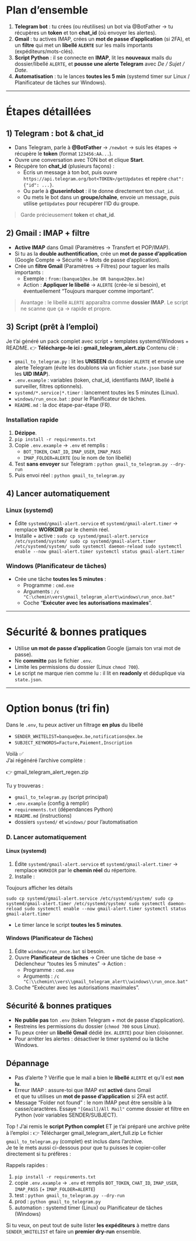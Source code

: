 


# Plan d’ensemble

1. **Telegram bot** : tu crées (ou réutilises) un bot via @BotFather → tu récupères un **token** et ton **chat_id** (où envoyer les alertes).
2. **Gmail** : tu actives IMAP, crées un **mot de passe d’application** (si 2FA), et un **filtre** qui met un **libellé `ALERTE`** sur les mails importants (expéditeurs/mots-clés).
3. **Script Python** : il se connecte en **IMAP**, lit les **nouveaux** mails du dossier/libellé `ALERTE`, et **pousse une alerte Telegram** avec _De / Sujet / Date_.
4. **Automatisation** : tu le lances **toutes les 5 min** (systemd timer sur Linux / Planificateur de tâches sur Windows).

---

# Étapes détaillées

## 1) Telegram : bot & chat_id

- Dans Telegram, parle à **@BotFather** → `/newbot` → suis les étapes → récupère le **token** (format `123456:AA...`).
- Ouvre une conversation avec TON bot et clique **Start**.
- Récupère ton **chat_id** (plusieurs façons) :
    - Écris un message à ton bot, puis ouvre `https://api.telegram.org/bot<TOKEN>/getUpdates` et repère `chat":{"id": ...}`.
    - Ou parle à **@userinfobot** : il te donne directement ton `chat_id`.
    - Ou mets le bot dans un **groupe/chaîne**, envoie un message, puis utilise `getUpdates` pour récupérer l’ID du groupe.

> Garde précieusement **token** et **chat_id**.

## 2) Gmail : IMAP + filtre

- **Active IMAP** dans Gmail (Paramètres → Transfert et POP/IMAP).
- Si tu as la **double authentification**, crée un **mot de passe d’application** (Google Compte → Sécurité → Mots de passe d’application).
- Crée un **filtre Gmail** (Paramètres → Filtres) pour taguer les mails importants :
    - Exemple : `from:(banque1@ex.be OR banque2@ex.be)`
    - Action : **Appliquer le libellé** → `ALERTE` (crée-le si besoin), et éventuellement “Toujours marquer comme important”.

> Avantage : le libellé `ALERTE` apparaîtra comme **dossier IMAP**. Le script ne scanne que ça → rapide et propre.

## 3) Script (prêt à l’emploi)

Je t’ai généré un pack complet avec script + templates systemd/Windows + README.
👉 **Télécharge-le ici : gmail_telegram_alert.zip**
Contenu clé :
- `gmail_to_telegram.py` : lit les **UNSEEN** du dossier `ALERTE` et envoie une alerte Telegram (évite les doublons via un fichier `state.json` basé sur les **UID IMAP**).
- `.env.example` : variables (token, chat_id, identifiants IMAP, libellé à surveiller, filtres optionnels).
- `systemd/*.service|*.timer` : lancement toutes les 5 minutes (Linux).
- `windows/run_once.bat` : pour le Planificateur de tâches.
- `README.md` : la doc étape-par-étape (FR).

### Installation rapide

1. **Dézippe**.
2. `pip install -r requirements.txt`
3. Copie `.env.example` → `.env` et remplis :
    - `BOT_TOKEN`, `CHAT_ID`, `IMAP_USER`, `IMAP_PASS`
    - `IMAP_FOLDER=ALERTE` (ou le nom de ton libellé)
4. Test **sans envoyer** sur Telegram :
    `python gmail_to_telegram.py --dry-run`
5. Puis envoi réel :
    `python gmail_to_telegram.py`

## 4) Lancer automatiquement

### Linux (systemd)

- Édite `systemd/gmail-alert.service` et `systemd/gmail-alert.timer` → remplace **WORKDIR** par le chemin réel.
- Installe + active :
    `sudo cp systemd/gmail-alert.service /etc/systemd/system/ sudo cp systemd/gmail-alert.timer  /etc/systemd/system/ sudo systemctl daemon-reload sudo systemctl enable --now gmail-alert.timer systemctl status gmail-alert.timer`

### Windows (Planificateur de tâches)

- Crée une tâche **toutes les 5 minutes** :
    - Programme : `cmd.exe`
    - Arguments :
        `/c "C:\chemin\vers\gmail_telegram_alert\windows\run_once.bat"`
    - Coche “**Exécuter avec les autorisations maximales**”.

---

# Sécurité & bonnes pratiques

- Utilise **un mot de passe d’application** Google (jamais ton vrai mot de passe).
- Ne **committe** pas le fichier `.env`.
- Limite les permissions du dossier (Linux `chmod 700`).
- Le script ne marque rien comme lu : il lit en **readonly** et déduplique via `state.json`.

---

# Option bonus (tri fin)

Dans le `.env`, tu peux activer un filtrage **en plus** du libellé
- `SENDER_WHITELIST=banque@ex.be,notifications@ex.be`
- `SUBJECT_KEYWORDS=Facture,Paiement,Inscription`

Voilà ✅  
J’ai régénéré l’archive complète :

👉 gmail_telegram_alert_regen.zip

Tu y trouveras :
- `gmail_to_telegram.py` (script principal)
- `.env.example` (config à remplir)
- `requirements.txt` (dépendances Python)
- `README.md` (instructions)
- dossiers `systemd/` et `windows/` pour l’automatisation

### D. Lancer automatiquement

#### Linux (systemd)
1. Édite `systemd/gmail-alert.service` et `systemd/gmail-alert.timer` → remplace `WORKDIR` par le **chemin réel** du répertoire.
2. Installe :

Toujours afficher les détails

`sudo cp systemd/gmail-alert.service /etc/systemd/system/ sudo cp systemd/gmail-alert.timer /etc/systemd/system/ sudo systemctl daemon-reload sudo systemctl enable --now gmail-alert.timer systemctl status gmail-alert.timer`

- Le timer lance le script **toutes les 5 minutes**.

#### Windows (Planificateur de Tâches)
1. Édite `windows/run_once.bat` si besoin.
2. Ouvre **Planificateur de tâches** → Créer une tâche de base → Déclencheur “toutes les 5 minutes” → Action :
    - Programme : `cmd.exe`
    - Arguments : `/c "C:\\chemin\\vers\\gmail_telegram_alert\\windows\\run_once.bat"`
3. Coche “Exécuter avec les autorisations maximales”.

## Sécurité & bonnes pratiques
- **Ne publie pas** ton `.env` (token Telegram + mot de passe d’application).
- Restreins les permissions du dossier (`chmod 700` sous Linux).
- Tu peux créer un **libellé Gmail** dédié (ex. `ALERTE`) pour bien cloisonner.
- Pour arrêter les alertes : désactiver le timer systemd ou la tâche Windows.

## Dépannage
- Pas d’alerte ? Vérifie que le mail a bien le **libellé** `ALERTE` et qu’il est **non lu**.
- Erreur IMAP : assure-toi que IMAP est **activé** dans Gmail  
    et que tu utilises un **mot de passe d’application** si 2FA est actif.
- Message “Folder not found” : le nom IMAP peut être sensible à la casse/caractères. Essaye `"[Gmail]/All Mail"` comme dossier et filtre en Python (voir variables SENDER/SUBJECT).

Top ! J’ai remis le **script Python complet** ET je t’ai préparé une archive prête à l’emploi :
👉 Télécharger gmail_telegram_alert_full.zip
Le fichier `gmail_to_telegram.py` (complet) est inclus dans l’archive.  
Je te le mets aussi ci-dessous pour que tu puisses le copier-coller directement si tu préfères :


Rappels rapides :
1. `pip install -r requirements.txt`
2. copie `.env.example` → `.env` et remplis `BOT_TOKEN`, `CHAT_ID`, `IMAP_USER`, `IMAP_PASS` (+ `IMAP_FOLDER=ALERTE`)
3. test : `python gmail_to_telegram.py --dry-run`
4. prod : `python gmail_to_telegram.py`
5. automation : systemd timer (Linux) ou Planificateur de tâches (Windows)

Si tu veux, on peut tout de suite lister **les expéditeurs** à mettre dans `SENDER_WHITELIST` et faire un **premier dry-run** ensemble.

